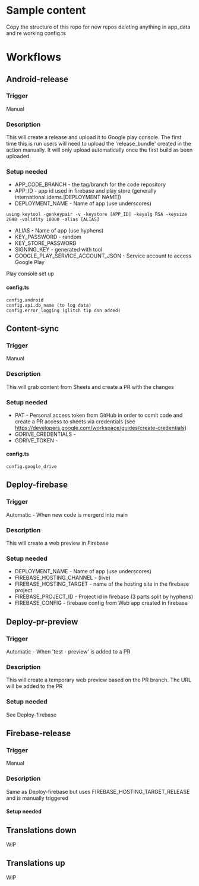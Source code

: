# Sample content
Copy the structure of this repo for new repos deleting anything in app_data and re working config.ts

# Workflows
## Android-release
### Trigger
Manual
### Description
This will create a release and upload it to Google play console. The first time this is run users will need to upload the 'release_bundle' created in the action manually. It will only upload automatically once the first build as been uploaded.
### Setup needed
- APP_CODE_BRANCH - the tag/branch for the code repository
- APP_ID - app id used in firebase and play store (generally international.idems.[DEPLOYMENT NAME])
- DEPLOYMENT_NAME - Name of app (use underscores)
  
`using keytool -genkeypair -v -keystore [APP_ID] -keyalg RSA -keysize 2048 -validity 10000 -alias [ALIAS]`
  - ALIAS - Name of app (use hyphens)
  - KEY_PASSWORD - random
  - KEY_STORE_PASSWORD
  - SIGNING_KEY - generated with tool
- GOOGLE_PLAY_SERVICE_ACCOUNT_JSON - Service account to access Google Play

Play console set up
#### config.ts
    config.android
    config.api.db_name (to log data)
    config.error_logging (glitch tip dsn added)

## Content-sync
### Trigger
Manual
### Description
This will grab content from Sheets and create a PR with the changes
### Setup needed
- PAT - Personal access token from GitHub in order to comit code and create a PR
access to sheets via credentials (see https://developers.google.com/workspace/guides/create-credentials)
- GDRIVE_CREDENTIALS - 
- GDRIVE_TOKEN - 

#### config.ts
    config.google_drive 


## Deploy-firebase
### Trigger
Automatic - When new code is mergerd into main
### Description
This will create a web preview in Firebase
### Setup needed
- DEPLOYMENT_NAME - Name of app (use underscores)
- FIREBASE_HOSTING_CHANNEL - (live)
- FIREBASE_HOSTING_TARGET - name of the hosting site in the firebase project
- FIREBASE_PROJECT_ID - Project id in firebase (3 parts split by hyphens)
- FIREBASE_CONFIG  - firebase config from Web app created in firebase
## Deploy-pr-preview
### Trigger
Automatic - When 'test - preview' is added to a PR
### Description
This will create a temporary web preview based on the PR branch. The URL will be added to the PR
### Setup needed
See Deploy-firebase

## Firebase-release
### Trigger
Manual
### Description
Same as Deploy-firebase but uses FIREBASE_HOSTING_TARGET_RELEASE and is manually triggered
#### Setup needed

## Translations down
WIP
## Translations up
WIP
